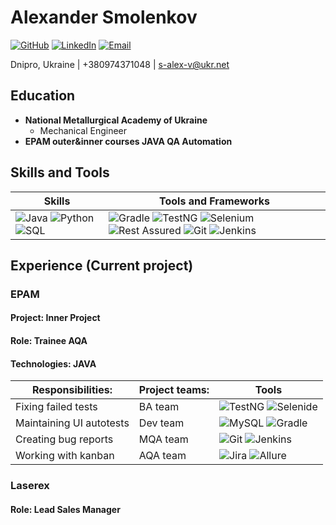 # Alexander Smolenkov
[![GitHub](https://img.shields.io/badge/GitHub-Profile-blue?style=flat-square&logo=github)](https://github.com/smolenkov)
[![LinkedIn](https://img.shields.io/badge/LinkedIn-Profile-blue?style=flat-square&logo=linkedin)](https://www.linkedin.com/in/smolenkov/)
[![Email](https://img.shields.io/badge/Email-s--alex--v%40ukr.net-green?style=flat-square&logo=gmail)](mailto:s-alex-v@ukr.net)

Dnipro, Ukraine | +380974371048 | s-alex-v@ukr.net

## Education

- **National Metallurgical Academy of Ukraine**
  - Mechanical Engineer
- **EPAM outer&inner courses JAVA QA Automation**

## Skills and Tools

| Skills                | Tools and Frameworks    |
| ---------------------| -----------------------|
| ![Java](https://img.shields.io/badge/-Java-007396?style=flat&logo=java&logoColor=white) ![Python](https://img.shields.io/badge/-Python-3776AB?style=flat&logo=python&logoColor=white) ![SQL](https://img.shields.io/badge/-SQL-4479A1?style=flat&logo=postgresql&logoColor=white) | ![Gradle](https://img.shields.io/badge/-Gradle-02303A?style=flat&logo=gradle&logoColor=white)  ![TestNG](https://img.shields.io/badge/-TestNG-007ACC?style=flat&logo=testng&logoColor=white) ![Selenium](https://img.shields.io/badge/-Selenium-43B02A?style=flat&logo=selenium&logoColor=white) ![Rest Assured](https://img.shields.io/badge/-Rest%20Assured-00B9E4?style=flat&logo=rest-assured&logoColor=white) ![Git](https://img.shields.io/badge/-Git-F05032?style=flat&logo=git&logoColor=white)  ![Jenkins](https://img.shields.io/badge/-Jenkins-D24939?style=flat&logo=jenkins&logoColor=white)  |


## Experience (Current project)

### EPAM

#### Project: Inner Project
#### Role: Trainee AQA
#### Technologies: JAVA
| **Responsibilities:**                | **Project teams:**    | Tools |
| ------------------------------------| -----------------------|-------|
| Fixing failed tests | BA team |![TestNG](https://img.shields.io/badge/-TestNG-007ACC?style=flat&logo=testng&logoColor=white) ![Selenide](https://img.shields.io/badge/-Selenide-orange?style=flat-square&logo=selenium&logoColor=white)  |
| Maintaining UI autotests | Dev team | ![MySQL](https://img.shields.io/badge/-MySQL-blue?style=flat-square&logo=mysql&logoColor=white) ![Gradle](https://img.shields.io/badge/-Gradle-02303A?style=flat&logo=gradle&logoColor=white) |
| Creating bug reports | MQA team | ![Git](https://img.shields.io/badge/-Git-F05032?style=flat&logo=git&logoColor=white) ![Jenkins](https://img.shields.io/badge/-Jenkins-D24939?style=flat&logo=jenkins&logoColor=white) |
| Working with kanban | AQA team | ![Jira](https://img.shields.io/badge/-Jira-blue?style=flat-square&logo=jira&logoColor=white) ![Allure](https://img.shields.io/badge/-Allure-orange?style=flat-square&logo=allure&logoColor=white)  |


### Laserex

#### Role: Lead Sales Manager

